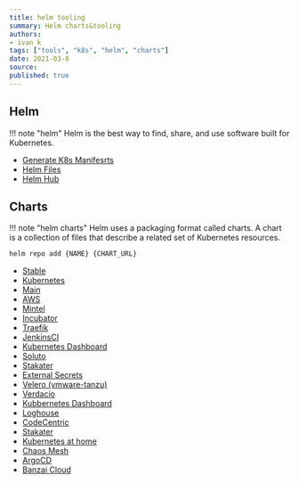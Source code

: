 ```yaml
---
title: helm tooling
summary: Helm charts&tooling
authors:
- ivan k
tags: ["tools", "k8s", "helm", "charts"]
date: 2021-03-8
source:
published: true
---
```


## Helm

!!! note "helm"
    Helm is the best way to find, share, and use software built for Kubernetes.

- [Generate K8s Manifesrts](https://blog.giantswarm.io/what-you-yaml-is-what-you-get/)
- [Helm Files](https://github.com/cloudposse/helmfiles)
- [Helm Hub](https://github.com/cloudposse/hub)

## Charts

!!! note "helm charts"
    Helm uses a packaging format called charts. A chart is a collection of files that describe a related set of Kubernetes resources.


```sh
helm repo add {NAME} {CHART_URL}
```

- [Stable](https://kubernetes-charts.storage.googleapis.com)
- [Kubernetes](https://kubernetes.github.io/ingress-nginx)
- [Main](https://github.com/helm/charts)
- [AWS](https://github.com/aws/eks-charts/tree/master/stable)
- [Mintel](https://github.com/mintel/dex-k8s-authenticator/tree/master/charts)
- [Incubator](https://kubernetes-charts-incubator.storage.googleapis.com/)
- [Traefik](https://containous.github.io/traefik-helm-chart)
- [JenkinsCI](https://charts.jenkins.io)
- [Kubernetes Dashboard](https://kubernetes.github.io/dashboard)
- [Soluto](https://charts.soluto.io)
- [Stakater](https://stakater.github.io/stakater-charts)
- [External Secrets](https://godaddy.github.io/kubernetes-external-secrets)
- [Velero (vmware-tanzu)](https://vmware-tanzu.github.io/helm-charts)
- [Verdacio](https://github.com/verdaccio/charts)
- [Kubbernetes Dashboard](https://kubernetes.github.io/dashboard)
- [Loghouse](https://flant.github.io/loghouse/charts)
- [CodeCentric](https://codecentric.github.io/helm-charts)
- [Stakater](https://stakater.github.io/stakater-charts)
- [Kubernetes at home](https://k8s-at-home.com/charts)
- [Chaos Mesh](https://charts.chaos-mesh.org)
- [ArgoCD](https://github.com/argoproj/argo-helm/tree/main/charts/argo-cd)
- [Banzai Cloud](https://github.com/banzaicloud/banzai-charts)
